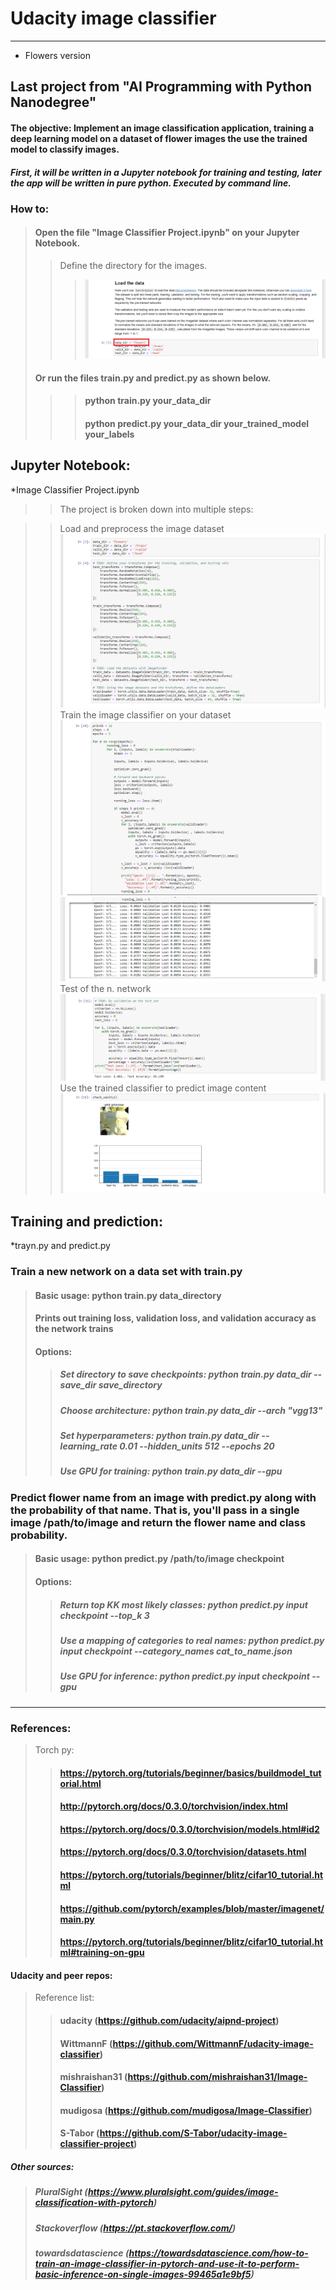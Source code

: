 # Udacity image classifier
________________________________________
* Flowers version

## Last project from "AI Programming with Python Nanodegree"

#### The objective: Implement an image classification application, training a deep learning model on a dataset of flower images the use the trained model to classify images.

##### First, it will be written in a Jupyter notebook for training and testing, later the app will be written in pure python. Executed by command line.

### How to:

> #### Open the file "Image Classifier Project.ipynb" on your Jupyter Notebook.
>> Define the directory for the images.
>>> ![My small image](_images/details01.png)
> #### Or run the files train.py and predict.py as shown below.
>>> #### python train.py your_data_dir
>>> #### python predict.py your_data_dir your_trained_model your_labels


## Jupyter Notebook:
 *Image Classifier Project.ipynb

 >>The project is broken down into multiple steps:

>> Load and preprocess the image dataset
![My small image](_images/notebook01.png)
>> Train the image classifier on your dataset
![My small image](_images/notebook02.png)
![My small image](_images/notebook03.png)
>>Test of the n. network
![My small image](_images/notebook04.png)
>> Use the trained classifier to predict image content
![My small image](_images/notebook05.png)


## Training and prediction:
 *trayn.py and predict.py
 ### Train a new network on a data set with train.py
  > #### Basic usage: python train.py data_directory
  > #### Prints out training loss, validation loss, and validation accuracy as the network trains
  > #### Options:
  >> ##### Set directory to save checkpoints: python train.py data_dir --save_dir save_directory
  >> ##### Choose architecture: python train.py data_dir --arch "vgg13"
  >> ##### Set hyperparameters: python train.py data_dir --learning_rate 0.01 --hidden_units 512 --epochs 20
  >> ##### Use GPU for training: python train.py data_dir --gpu

 ### Predict flower name from an image with predict.py along with the probability of that name. That is, you'll pass in a single image /path/to/image and return the flower name and class probability.
 > #### Basic usage: python predict.py /path/to/image checkpoint
 > #### Options:
 >> ##### Return top KK most likely classes: python predict.py input checkpoint --top_k 3
 >> ##### Use a mapping of categories to real names: python predict.py input checkpoint --category_names cat_to_name.json
 >> ##### Use GPU for inference: python predict.py input checkpoint --gpu
__________________________________________

### References:
> Torch py:
>> #### https://pytorch.org/tutorials/beginner/basics/buildmodel_tutorial.html
>> #### http://pytorch.org/docs/0.3.0/torchvision/index.html
>> #### https://pytorch.org/docs/0.3.0/torchvision/models.html#id2
>> #### https://pytorch.org/docs/0.3.0/torchvision/datasets.html
>> #### https://pytorch.org/tutorials/beginner/blitz/cifar10_tutorial.html
>> #### https://github.com/pytorch/examples/blob/master/imagenet/main.py
>> #### https://pytorch.org/tutorials/beginner/blitz/cifar10_tutorial.html#training-on-gpu

#### Udacity and peer repos:
> Reference list:
>> #### udacity (https://github.com/udacity/aipnd-project)
>> #### WittmannF (https://github.com/WittmannF/udacity-image-classifier)
>> #### mishraishan31 (https://github.com/mishraishan31/Image-Classifier)
>> #### mudigosa (https://github.com/mudigosa/Image-Classifier)
>> #### S-Tabor (https://github.com/S-Tabor/udacity-image-classifier-project)

##### Other sources:
> ##### PluralSight (https://www.pluralsight.com/guides/image-classification-with-pytorch)
> ##### Stackoverflow (https://pt.stackoverflow.com/)
> ##### towardsdatascience (https://towardsdatascience.com/how-to-train-an-image-classifier-in-pytorch-and-use-it-to-perform-basic-inference-on-single-images-99465a1e9bf5)
